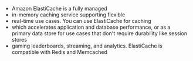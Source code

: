 * Amazon ElastiCache is a fully managed
*  in-memory caching service supporting flexible
*  real-time use cases. You can use ElastiCache for caching
*  which accelerates application and database performance, or as a primary data store for use cases that don't require durability like session stores
*  gaming leaderboards, streaming, and analytics. ElastiCache is compatible with Redis and Memcached
